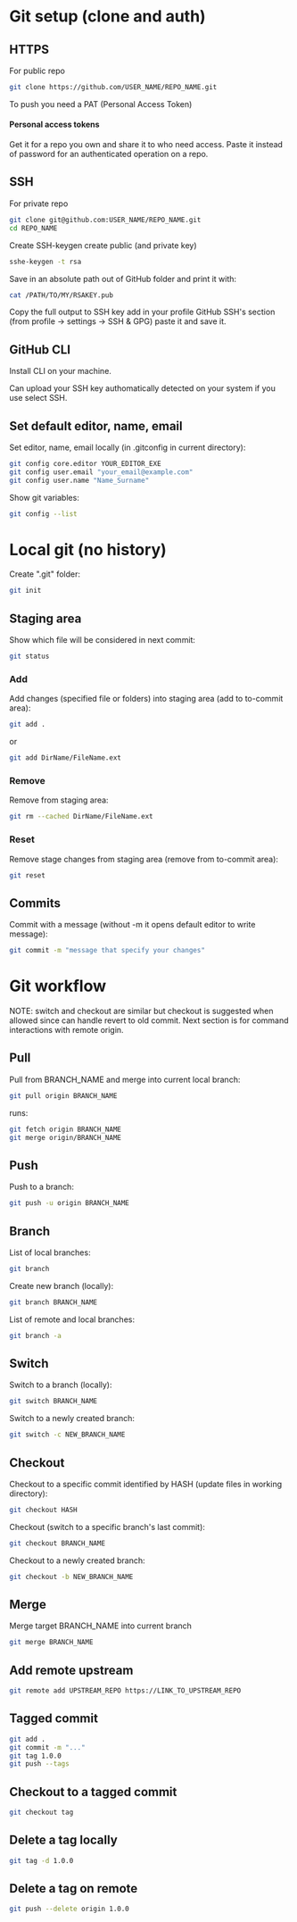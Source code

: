 # Git setup (clone and auth)

## HTTPS

For public repo
```sh
git clone https://github.com/USER_NAME/REPO_NAME.git
```

To push you need a PAT (Personal Access Token)

#### Personal access tokens
Get it for a repo you own and share it to who need access.
Paste it instead of password for an authenticated operation on a repo.


## SSH
For private repo
```sh
git clone git@github.com:USER_NAME/REPO_NAME.git
cd REPO_NAME
```
Create SSH-keygen create public (and private key)
```sh
sshe-keygen -t rsa
```
Save in an absolute path out of GitHub folder and print it with:
```sh
cat /PATH/TO/MY/RSAKEY.pub
```
Copy the full output to SSH key add in your profile GitHub SSH's section (from profile -> settings -> SSH & GPG) paste it and save it.

## GitHub CLI

Install CLI on your machine.

Can upload your SSH key authomatically detected on your system if you use select SSH.


## Set default editor, name, email
Set editor, name, email locally (in .gitconfig in current directory):
```sh
git config core.editor YOUR_EDITOR_EXE
git config user.email "your_email@example.com"
git config user.name "Name_Surname"
```
Show git variables:
```sh
git config --list
```

# Local git (no history)

Create ".git" folder:
```sh
git init
```

## Staging area
Show which file will be considered in next commit:
```sh
git status
```

### Add
Add changes (specified file or folders) into staging area (add to to-commit area):
```sh
git add .
```
or
```sh
git add DirName/FileName.ext
```
### Remove
Remove from staging area:
```sh
git rm --cached DirName/FileName.ext
```

### Reset
Remove stage changes from staging area (remove from to-commit area):
```sh
git reset
```

## Commits
Commit with a message (without -m it opens default editor to write message):
```sh
git commit -m "message that specify your changes"
```


# Git workflow

NOTE: switch and checkout are similar but checkout is suggested when allowed since can handle revert to old commit. Next section is for command interactions with remote origin.


## Pull
Pull from BRANCH_NAME and merge into current local branch:
```sh
git pull origin BRANCH_NAME
```
runs:
```sh
git fetch origin BRANCH_NAME
git merge origin/BRANCH_NAME
```

## Push
Push to a branch:
```sh
git push -u origin BRANCH_NAME
```

## Branch

List of local branches:
```sh
git branch
```

Create new branch (locally):
```sh
git branch BRANCH_NAME
```

List of remote and local branches:
```sh
git branch -a
```



## Switch

Switch to a branch (locally):
```sh
git switch BRANCH_NAME
```
Switch to a newly created branch:
```sh
git switch -c NEW_BRANCH_NAME
```


## Checkout
Checkout to a specific commit identified by HASH (update files in working directory):
```sh
git checkout HASH
```
Checkout (switch to a specific branch's last commit):
```sh
git checkout BRANCH_NAME
```
Checkout to a newly created branch:
```sh
git checkout -b NEW_BRANCH_NAME
```

## Merge
Merge target BRANCH_NAME into current branch
```sh
git merge BRANCH_NAME
```

## Add remote upstream
```sh
git remote add UPSTREAM_REPO https://LINK_TO_UPSTREAM_REPO
```

## Tagged commit
```sh
git add .
git commit -m "..."
git tag 1.0.0
git push --tags
```

## Checkout to a tagged commit
```sh
git checkout tag
```

## Delete a tag locally
```sh
git tag -d 1.0.0
```

## Delete a tag on remote 
```sh
git push --delete origin 1.0.0
```
